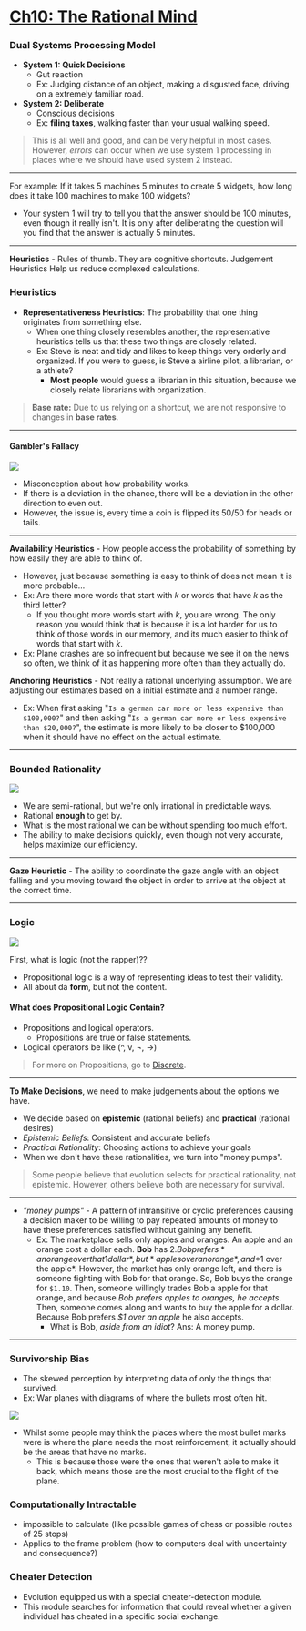 # [Ch10: The Rational Mind](../cog-sci/cog-sci)

### Dual Systems Processing Model

- **System 1: Quick Decisions**
	- Gut reaction
	- Ex: Judging distance of an object, making a disgusted face, driving on a extremely familiar road.
- **System 2: Deliberate**
	- Conscious decisions
	- Ex: **filing taxes**, walking faster than your usual walking speed.

> This is all well and good, and can be very helpful in most cases. However, *errors* can occur when we use system 1 processing in places where we should have used system 2 instead.

---
For example: If it takes 5 machines 5 minutes to create 5 widgets, how long does it take 100 machines to make 100 widgets?
- Your system 1 will try to tell you that the answer should be 100 minutes, even though it really isn't. It is only after deliberating the question will you find that the answer is actually 5 minutes.

---

**Heuristics** - Rules of thumb. They are cognitive shortcuts. Judgement Heuristics Help us reduce complexed calculations.

### Heuristics

- **Representativeness  Heuristics**: The probability that one thing originates from something else.
	- When one thing closely resembles another, the representative heuristics tells us that these two things are closely related.
	- Ex: Steve is neat and tidy and likes to keep things very orderly and organized. If you were to guess, is Steve a airline pilot, a librarian, or a athlete?
		- **Most people** would guess a librarian in this situation, because we closely relate librarians with organization.

> **Base rate:** Due to us relying on a shortcut, we are not responsive to changes in **base rates**.

---

#### Gambler's Fallacy

![](imgs/hakari-dance.gif)
- Misconception about how probability works.
- If there is a deviation in the chance, there will be a deviation in the other direction to even out.
- However, the issue is, every time a coin is flipped its 50/50 for heads or tails.

---

**Availability Heuristics** - How people access the probability of something by how easily they are able to think of.
- However, just because something is easy to think of does not mean it is more probable...
- Ex: Are there more words that start with *k* or words that have *k* as the third letter?
	- If you thought more words start with *k*, you are wrong. The only reason you would think that is because it is a lot harder for us to think of those words in our memory, and its much easier to think of words that start with *k*.
- Ex: Plane crashes are so infrequent but because we see it on the news so often, we think of it as happening more often than they actually do.

**Anchoring Heuristics** - Not really a rational underlying assumption. We are adjusting our estimates based on a initial estimate and a number range.
- Ex: When first asking "`Is a german car more or less expensive than $100,000?`" and then asking "`Is a german car more or less expensive than $20,000?`", the estimate is more likely to be closer to $100,000 when it should have no effect on the actual estimate.

---

### Bounded Rationality
![](imgs/bounded-rationality.jpg)
- We are semi-rational, but we're only irrational in predictable ways.
- Rational **enough** to get by.
- What is the most rational we can be without spending too much effort.
- The ability to make decisions quickly, even though not very accurate, helps maximize our efficiency.

---

**Gaze Heuristic** - The ability to coordinate the gaze angle with an object falling and you moving toward the object in order to arrive at the object at the correct time.

---

### Logic

![](imgs/logic.jpg)

First, what is logic (not the rapper)??
- Propositional logic is a way of representing ideas to test their validity.
- All about da **form**, but not the content.

#### What does Propositional Logic Contain?
- Propositions and logical operators. 
	- Propositions are true or false statements.
- Logical operators be like (^, v, ¬, →)

> For more on Propositions, go to [Discrete](../discrete-1/discrete-1#propositional-logic).

---
**To Make Decisions**, we need to make judgements about the options we have.
- We decide based on **epistemic** (rational beliefs) and **practical** (rational desires)
- *Epistemic Beliefs*: Consistent and accurate beliefs
- *Practical Rationality*: Choosing actions to achieve your goals
- When we don't have these rationalities, we turn into "money pumps".

> Some people believe that evolution selects for practical rationality, not epistemic. However, others believe both are necessary for survival.

---
- *"money pumps"* - A pattern of intransitive or cyclic preferences causing a decision maker to be willing to pay repeated amounts of money to have these preferences satisfied without gaining any benefit.
	- Ex: The marketplace sells only apples and oranges. An apple and an orange cost a dollar each. **Bob** has $2. Bob prefers *an orange over that 1 dollar*, but *apples over an orange*, and *$1 over the apple*. However, the market has only orange left, and there is someone fighting with Bob for that orange. So, Bob buys the orange for `$1.10`. Then, someone willingly trades Bob a apple for that orange, and because *Bob prefers apples to oranges, he accepts*. Then, someone comes along and wants to buy the apple for a dollar. Because Bob prefers *$1 over an apple* he also accepts.
		- What is Bob, *aside from an idiot*? Ans: A money pump.

---
### Survivorship Bias
- The skewed perception by interpreting data of only the things that survived.
- Ex: War planes with diagrams of where the bullets most often hit. 

![](imgs/survivorship-bias.png)
- Whilst some people may think the places where the most bullet marks were is where the plane needs the most reinforcement, it actually should be the areas that have no marks.
	- This is because those were the ones that weren't able to make it back, which means those are the most crucial to the flight of the plane.

### Computationally Intractable
- impossible to calculate (like possible games of chess or possible routes of 25 stops)
- Applies to the frame problem (how to computers deal with uncertainty and consequence?)

### Cheater Detection
- Evolution equipped us with a special cheater-detection module.
- This module searches for information that could reveal whether a given individual has cheated in a specific social exchange.